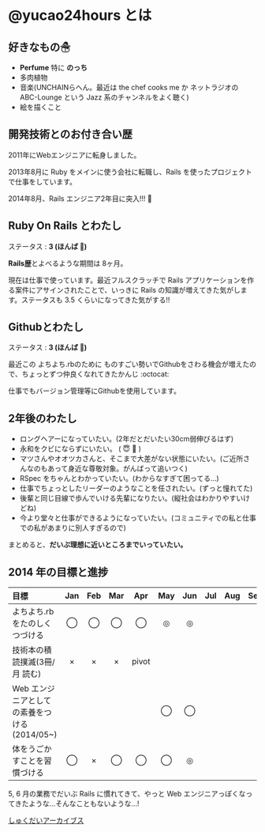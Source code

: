# @yucao24hours とは
## 好きなもの☃
* **Perfume** 特に **のっち**
* 多肉植物
* 音楽(UNCHAINらへん。最近は the chef cooks me か ネットラジオの ABC-Lounge という Jazz 系のチャンネルをよく聴く)
* 絵を描くこと

## 開発技術とのお付き合い歴
2011年にWebエンジニアに転身しました。

2013年8月に Ruby をメインに使う会社に転職し、Rails を使ったプロジェクトで仕事をしています。

2014年8月、Rails エンジニア2年目に突入!!! :tada:

## Ruby On Rails とわたし
ステータス : **3 (ほんば :herb:)**

**Rails歴**とよべるような期間は 8ヶ月。

現在は仕事で使っています。最近フルスクラッチで Rails アプリケーションを作る案件にアサインされたことで、いっきに Rails の知識が増えてきた気がします。ステータスも 3.5 くらいになってきた気がする!!

## Githubとわたし
ステータス : **3 (ほんば :herb:)**

最近この よちよち.rbのために ものすごい勢いでGithubをさわる機会が増えたので、ちょっとずつ仲良くなれてきたかんじ :octocat:

仕事でもバージョン管理等にGithubを使用しています。

## 2年後のわたし
* ロングヘアーになっていたい。(2年だとだいたい30cm弱伸びるはず)
* 永和をクビにならずにいたい。 ( :innocent: :hocho: )
* マツさんやオオツカさんと、そこまで大差がない状態にいたい。(ご近所さんなのもあって身近な尊敬対象。がんばって追いつく)
* RSpec をちゃんとわかっていたい。(わからなすぎて困ってる…)
* 仕事でちょっとしたリーダーのようなことを任されたい。(ずっと憧れてた)
* 後輩と同じ目線で歩んでいける先輩になりたい。(縦社会はわかりやすいけどね)
* 今より堂々と仕事ができるようになっていたい。(コミュニティでの私と仕事での私があまりに別人すぎるので)

まとめると、**だいぶ理想に近いところまでいっていたい。**

## 2014 年の目標と進捗
|            目標           | Jan | Feb | Mar | Apr | May | Jun | Jul | Aug | Sep | Oct | Nov | Dec |
|:-------------------------|:---:|:---:|:---:|:---:|:---:|:---:|:---:|:---:|:---:|:---:|:---:|:---:|
|よちよち.rb をたのしくつづける |  ◯  |  ◯  |  ◯  |  ◯  |  ◎  |  ◎  |||||||
|技術本の積読撲滅(3冊/月 読む) |  ×  |  ×  |  ×  |pivot|||||||||
|Web エンジニアとしての素養をつける(2014/05~)| | | | |  ◯  |  ◯  |||||
|体をうごかすことを習慣づける   |  ◯  |  ×  |  ◯  |  ◯  |  ◯  |  ◎  |||||

5, 6 月の業務でだいぶ Rails に慣れてきて、やっと Web エンジニアっぽくなってきたような…そんなこともないような…!

[しゅくだいアーカイブス](https://gist.github.com/yucato/9353b1a818a1c94d71ff)
